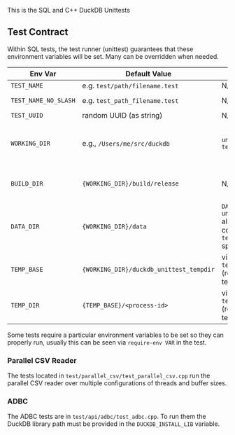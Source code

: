 This is the SQL and C++ DuckDB Unittests

## Test Contract

Within SQL tests, the test runner (unittest) guarantees that these environment variables will be set. Many can be overridden when needed.

| Env Var          | Default Value              | Overrides                                                  | Notes                                              |
|------------------|----------------------------|-------------------------------------------------------------|---------------------------------------------------|
| `TEST_NAME` | e.g. `test/path/filename.test` | N/A | |
| `TEST_NAME_NO_SLASH` | e.g. `test_path_filename.test` | N/A | is always `TEST_NAME s@/@_@g`|
| `TEST_UUID` | random UUID (as string) | N/A | defined per invocation |
| `WORKING_DIR`    | e.g., `/Users/me/src/duckdb`     | `unittest --test-dir <path>`                                | default: wherever duckdb was sourced and built <br/> AKA: `__WORKING_DIRECTORY__`    |
| `BUILD_DIR`      | `{WORKING_DIR}/build/release` | N/A                                                         | read-only; derived from unittest path <br/> AKA: `__BUILD_DIRECTORY__`             |
| `DATA_DIR`  | `{WORKING_DIR}/data`        | `DATA_DIR=mydata unittest ...`<br/>also test configs, `test_env` specification | Should provide a copy of `duckdb/data/**`, use to test AWS, Azure, other VFS reads          |
| `TEMP_BASE` | `{WORKING_DIR}/duckdb_unittest_tempdir`          | via `unittest --test-temp-dir` (retains dir after test)      | use to test VFS writes <br/> AKA: `__TEST_DIR__`                            |
| `TEMP_DIR` | `{TEMP_BASE}/<process-id>`          | via `unittest --test-temp-dir` (retains dir after test)      | use to test VFS writes <br/> AKA: `__TEST_DIR__`                            |

Some tests require a particular environment variables to be set so they can properly run, usually this can be seen via `require-env VAR` in the test.

### Parallel CSV Reader

The tests located in `test/parallel_csv/test_parallel_csv.cpp` run the parallel CSV reader over multiple configurations of threads
and buffer sizes.

### ADBC

The ADBC tests are in `test/api/adbc/test_adbc.cpp`. To run them the DuckDB library path must be provided in the `DUCKDB_INSTALL_LIB` variable.
